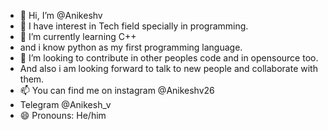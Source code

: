 - 👋 Hi, I’m @Anikeshv
- 👀 I have interest in Tech field specially in programming.
- 🌱 I’m currently learning C++
- and i know python as my first programming language.
- 💞️ I’m looking to contribute in other peoples code and in opensource too.
- And also i am looking forward to talk to new people and collaborate with them.
- 📫 You can find me on instagram @Anikeshv26
- Telegram @Anikesh_v
- 😄 Pronouns: He/him

<!---
Anikeshv/Anikeshv is a ✨ special ✨ repository because its `README.md` (this file) appears on your GitHub profile.
You can click the Preview link to take a look at your changes.
--->
